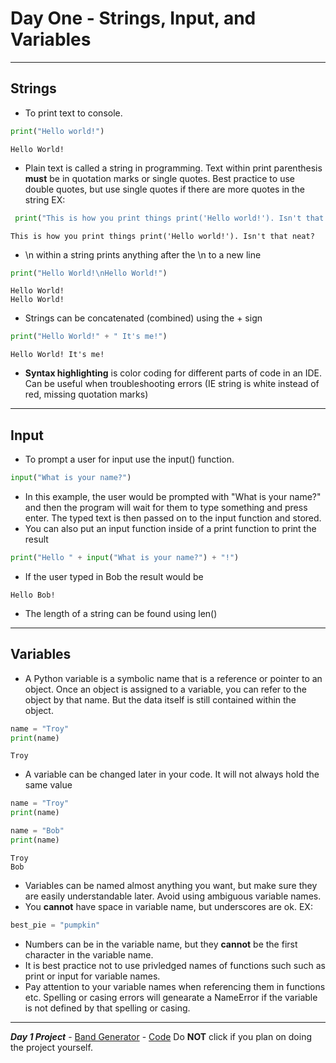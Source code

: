 # Day One - Strings, Input, and Variables

---

## Strings


- To print text to console.
```python
print("Hello world!")
```
```
Hello World!
```
- Plain text is called a string in programming. Text within print parenthesis **must** be in quotation marks or single quotes. Best practice to use double quotes, but use single quotes if there are more quotes in the string EX: 
```python
 print("This is how you print things print('Hello world!'). Isn't that neat?")
 ```
 ```
 This is how you print things print('Hello world!'). Isn't that neat?
 ```
- \n within a string prints anything after the \n to a new line
```python
print("Hello World!\nHello World!")
```
```
Hello World!
Hello World!
```
- Strings can be concatenated (combined) using the + sign

```python
print("Hello World!" + " It's me!")
```
```
Hello World! It's me!
```

- **Syntax highlighting** is color coding for different parts of code in an IDE. Can be useful when troubleshooting errors (IE string is white instead of red, missing quotation marks)

---

## Input



- To prompt a user for input use the input() function.
```python
input("What is your name?")
```
- In this example, the user would be prompted with "What is your name?" and then the program will wait for them to type something and press enter. The typed text is then passed on to the input function and stored.
- You can also put an input function inside of a print function to print the result
```python
print("Hello " + input("What is your name?") + "!")
```
- If the user typed in Bob the result would be
```
Hello Bob!
```
- The length of a string can be found using len()

---

## Variables

- A Python variable is a symbolic name that is a reference or pointer to an object. Once an object is assigned to a variable, you can refer to the object by that name. But the data itself is still contained within the object.

```python
name = "Troy"
print(name)
```
```
Troy
```
- A variable can be changed later in your code. It will not always hold the same value
```python
name = "Troy"
print(name)

name = "Bob"
print(name)
```
```
Troy
Bob
```
- Variables can be named almost anything you want, but make sure they are easily understandable later. Avoid using ambiguous variable names. 
- You **cannot** have space in variable name, but underscores are ok. EX:
```python
best_pie = "pumpkin"
```
- Numbers can be in the variable name, but they **cannot** be the first character in the variable name. 
- It is best practice not to use privledged names of functions such such as print or input for variable names.
- Pay attention to your variable names when referencing them in functions etc. Spelling or casing errors will genearate a NameError if the variable is not defined by that spelling or casing.

---
***Day 1 Project*** - [Band Generator](https://replit.com/@TroyCaywood/band-name-generator-start?v=1) - [Code](https://github.com/TroyCaywood/Python/blob/main/100%20Days%20of%20Code/Day-1/band_generator.py) Do **NOT** click if you plan on doing the project yourself.
